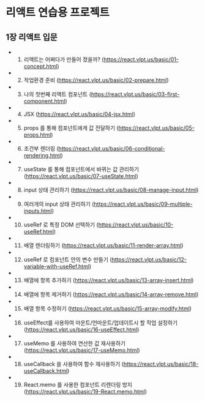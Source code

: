 # 리액트 연습용 프로젝트

## 1장 리액트 입문
  - 1. 리액트는 어쩌다가 만들어 졌을까? (https://react.vlpt.us/basic/01-concept.html)
  - 2. 작업환경 준비 (https://react.vlpt.us/basic/02-prepare.html)
  - 3. 나의 첫번째 리액트 컴포넌트 (https://react.vlpt.us/basic/03-first-component.html)
  - 4. JSX (https://react.vlpt.us/basic/04-jsx.html)
  - 5. props 를 통해 컴포넌트에게 값 전달하기 (https://react.vlpt.us/basic/05-props.html)
  - 6. 조건부 렌더링 (https://react.vlpt.us/basic/06-conditional-rendering.html)
  - 7. useState 를 통해 컴포넌트에서 바뀌는 값 관리하기 (https://react.vlpt.us/basic/07-useState.html)
  - 8. input 상태 관리하기 (https://react.vlpt.us/basic/08-manage-input.html)
  - 9. 여러개의 input 상태 관리하기 (https://react.vlpt.us/basic/09-multiple-inputs.html)
  - 10. useRef 로 특정 DOM 선택하기 (https://react.vlpt.us/basic/10-useRef.html)
  - 11. 배열 렌더링하기 (https://react.vlpt.us/basic/11-render-array.html)
  - 12. useRef 로 컴포넌트 안의 변수 만들기 (https://react.vlpt.us/basic/12-variable-with-useRef.html)
  - 13. 배열에 항목 추가하기 (https://react.vlpt.us/basic/13-array-insert.html)
  - 14. 배열에 항목 제거하기 (https://react.vlpt.us/basic/14-array-remove.html)
  - 15. 배열 항목 수정하기 (https://react.vlpt.us/basic/15-array-modify.html)
  - 16. useEffect를 사용하여 마운트/언마운트/업데이트시 할 작업 설정하기 (https://react.vlpt.us/basic/16-useEffect.html)
  - 17. useMemo 를 사용하여 연산한 값 재사용하기 (https://react.vlpt.us/basic/17-useMemo.html)
  - 18. useCallback 을 사용하여 함수 재사용하기 (https://react.vlpt.us/basic/18-useCallback.html)
  - 19. React.memo 를 사용한 컴포넌트 리렌더링 방지 (https://react.vlpt.us/basic/19-React.memo.html)

